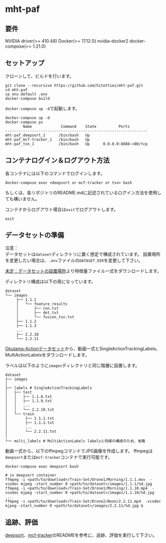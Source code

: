 # mht-paf

## 要件

NVIDIA driver(>= 410.48)
Docker(>= 17.12.0)
nvidia-docker2
docker-compose(>= 1.21.0)

## セットアップ

クローンして、ビルドを行います。
```
git clone --recursive https://github.com/hitottiez/mht-paf.git
cd mht-paf
cp env.default .env
docker-compose build
```

`docker-compose up -d`で起動します。
```
docker-compose up -d
docker-compose ps
        Name             Command    State          Ports        
----------------------------------------------------------------
mht-paf_deepsort_1      /bin/bash   Up                          
mht-paf_mcf-tracker_1   /bin/bash   Up                          
mht-paf_tsn_1           /bin/bash   Up      0.0.0.0:8888->80/tcp
```

## コンテナログイン＆ログアウト方法

各コンテナには以下のコマンドでログインします。

```
docker-compose exec <deepsort or mcf-tracker or tsn> bash
```

もしくは、各リポジトリのREADME.mdに記述されているログイン方法を使用しても構いません。

コンテナからログアウト場合は`exit`でログアウトします。
```
exit
```

## データセットの準備

注意：  
データセットは`dataset`ディレクトリに置く想定で構成されています。
設置場所を変更したい場合は、`.env`ファイルの`DATASET_DIR`を変更して下さい。

[未定：データセットの設置場所](https://examplle.com)より特徴量ファイル一式をダウンロードします。

ディレクトリ構成は以下の用になっています。
```
dataset
└── images
     ├── 1.1.1
     │   └── feature_results
     │       ├── cnn.txt
     │       ├── det.txt
     │       └── fusion_tsn.txt
     ├── 1.1.2
     ├── 1.1.3
     ...
     ├── 2.2.10
     └── 2.2.11
```

[Okutama-Actionデータセット](https://github.com/miquelmarti/Okutama-Action)から、動画一式とSingleActionTrackingLabels、MultiActionLabelsをダウンロードします。

ラベルは以下のように`images`ディレクトリと同じ階層に設置します。

```
dataset
├── images
│
├── labels # SingleActionTrackingLabels
│   ├── test
│   │   ├── 1.1.8.txt
│   │   ├── 1.1.9.txt
│   │   ...
│   │   └── 2.2.10.txt
│   └── train
│        ├── 1.1.1.txt
│        ├── 1.1.2.txt
│        ...
│        └── 2.2.11.txt
│
└── multi_labels # MultiActionLabels labelsと同様の構成のため、省略
```

動画一式から、以下のffmpegコマンドでJPG画像を作成します。
ffmpegは`deepsort`または`mcf-tracker`コンテナで実行可能です。
```
docker-compose exec deepsort bash

# in deepsort container
ffmpeg -i <path/to/download>/Train-Set/Drone1/Morning/1.1.1.mov  -vcodec mjpeg -start_number 0 <path/to/dataset>/images/1.1.1/%d.jpg
ffmpeg -i <path/to/download>/Train-Set/Drone1/Morning/1.1.10.mp4  -vcodec mjpeg -start_number 0 <path/to/dataset>/images/1.1.10/%d.jpg
...
ffmpeg -i <path/to/download>/Train-Set/Drone2/Noon/2.2.11.mp4  -vcodec mjpeg -start_number 0 <path/to/dataset>/images/2.2.11/%d.jpg &
```

## 追跡、評価

[deepsort](https://github.com/hitottiez/deepsort)、[mcf-tracker](https://github.com/hitottiez/mcf-tracker)のREADMEを参考に、追跡、評価を実行して下さい。
